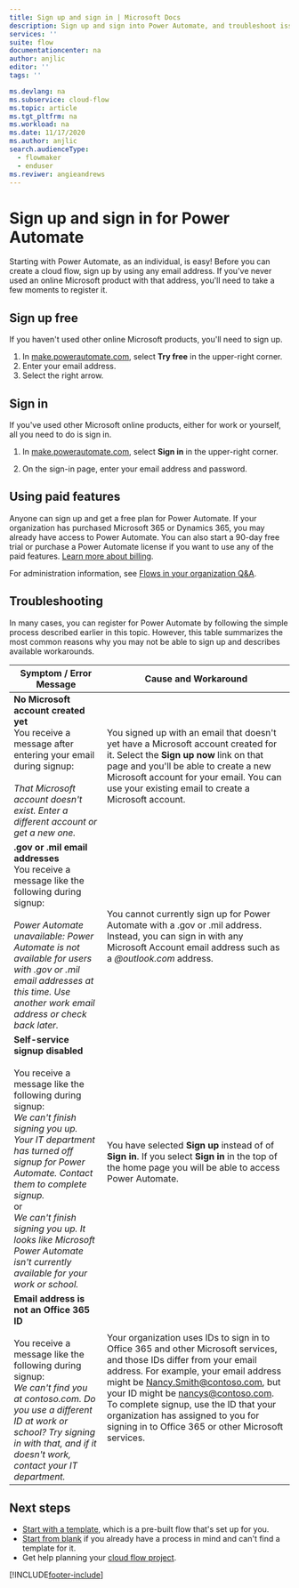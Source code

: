 ```yaml
---
title: Sign up and sign in | Microsoft Docs
description: Sign up and sign into Power Automate, and troubleshoot issues with this process.
services: ''
suite: flow
documentationcenter: na
author: anjlic
editor: ''
tags: ''

ms.devlang: na
ms.subservice: cloud-flow
ms.topic: article
ms.tgt_pltfrm: na
ms.workload: na
ms.date: 11/17/2020
ms.author: anjlic
search.audienceType: 
  - flowmaker
  - enduser
ms.reviwer: angieandrews
---
```

# Sign up and sign in for Power Automate

Starting with Power Automate, as an individual, is easy! Before you can create a cloud flow, sign up by using any email address. If you've never used an online Microsoft product with that address, you'll need to take a few moments to register it.

## Sign up free

If you haven't used other online Microsoft products, you'll need to sign up.

1. In [make.powerautomate.com](https://make.powerautomate.com), select **Try free** in the upper-right corner.
2. Enter your email address.
3. Select the right arrow.

## Sign in

If you've used other Microsoft online products, either for work or yourself, all you need to do is sign in.

1. In [make.powerautomate.com](https://make.powerautomate.com), select **Sign in** in the upper-right corner.

1. On the sign-in page, enter your email address and password.

## Using paid features

Anyone can sign up and get a free plan for Power Automate. If your organization has purchased Microsoft 365 or Dynamics 365, you may already have access to Power Automate. You can also start a 90-day free trial or purchase a Power Automate license if you want to use any of the paid features. [Learn more about billing](billing-questions.md).

For administration information, see [Flows in your organization Q&A](organization-q-and-a.md).

## Troubleshooting
In many cases, you can register for Power Automate by following the simple process described earlier in this topic. However, this table summarizes the most common reasons why you may not be able to sign up and describes available workarounds.


|                                                                                                                                                                                       Symptom / Error Message                                                                                                                                                                                        |                                                                                                                                                                              Cause and Workaround                                                                                                                                                                              |
|------------------------------------------------------------------------------------------------------------------------------------------------------------------------------------------------------------------------------------------------------------------------------------------------------------------------------------------------------------------------------------------------------|--------------------------------------------------------------------------------------------------------------------------------------------------------------------------------------------------------------------------------------------------------------------------------------------------------------------------------------------------------------------------------|
|                                                                                       **No Microsoft account created yet** <br> You receive a message after entering your email during signup:<br><br> *That Microsoft account doesn't exist. Enter a different account or get a new one.*                                                                                       |                                              You signed up with an email that doesn't yet have a Microsoft account created for it. Select the **Sign up now** link on that page and you'll be able to create a new Microsoft account for your email. You can use your existing email to create a Microsoft account.                                               |
|                                                  **.gov or .mil email addresses**<br>You receive a message like the following during signup:<br><br>*Power Automate unavailable: Power Automate is not available for users with .gov or .mil email addresses at this time. Use another work email address or check back later.*                                                  |                                                                                            You cannot currently sign up for Power Automate with a .gov or .mil address. Instead, you can sign in with any Microsoft Account email address such as a *\@outlook.com* address.                                                                                             |
| **Self-service signup disabled**<br><br>You receive a message like the following during signup:<br>*We can't finish signing you up. Your IT department has turned off signup for Power Automate. Contact them to complete signup.* <br>or<br> *We can't finish signing you up. It looks like Microsoft Power Automate isn't currently available for your work or school.* |                                                                                        You have selected **Sign up** instead of of **Sign in**. If you select **Sign in** in the top of the home page you will be able to access Power Automate.                                                                                        |
|                                                   **Email address is not an Office 365 ID**<br><br>You receive a message like the following during signup:<br>*We can't find you at contoso.com.  Do you use a different ID at work or school? Try signing in with that, and if it doesn't work, contact your IT department.*                                                    | Your organization uses IDs to sign in to Office 365 and other Microsoft services, and those IDs differ from your email address. For example, your email address might be Nancy.Smith@contoso.com, but your ID might be nancys@contoso.com. To complete signup, use the ID that your organization has assigned to you for signing in to Office 365 or other Microsoft services. |

## Next steps
* [Start with a template](get-started-logic-template.md), which is a pre-built flow that's set up for you.
* [Start from blank](get-started-logic-flow.md) if you already have a process in mind and can't find a template for it.
* Get help planning your [cloud flow project](./guidance/planning/introduction.md).



[!INCLUDE[footer-include](includes/footer-banner.md)]
